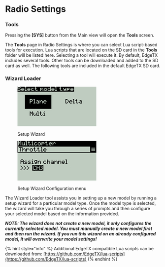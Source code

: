 # Radio Settings

### Tools

Pressing the **\[SYS]** button from the Main view will open the **Tools** screen. &#x20;

The **Tools** page in Radio Settings is where you can select Lua script-based tools for execution. Lua scripts that are located on the SD card in the **Tools** folder will be listed here. Selecting a tool will execute it. By default, EdgeTX includes several tools. Other tools can be downloaded and added to the SD card as well.  The following tools are included in the default EdgeTX SD card.&#x20;

### Wizard Loader

<div>

<figure><img src="../.gitbook/assets/bwtools1.png" alt=""><figcaption><p>Setup Wizard</p></figcaption></figure>

 

<figure><img src="../.gitbook/assets/bwtools2.png" alt=""><figcaption><p>Setup Wizard Configuration menu</p></figcaption></figure>

</div>

The Wizard Loader tool assists you in setting up a new model by running a setup wizard for a particular model type. Once the model type is selected, the wizard will take you through a series of prompts and then configure your selected model based on the information provided.&#x20;

_**NOTE: The wizard does not create a new model, it only configures the currently selected model. You must manually create a new model first and then run the wizard. If you run this wizard on an already configured model, it will overwrite your model settings!**_

{% hint style="info" %}
Additional EdgeTX compatible Lua scripts can be downloaded from: [https://github.com/EdgeTX/lua-scripts](https://github.com/EdgeTX/lua-scripts)
{% endhint %}
